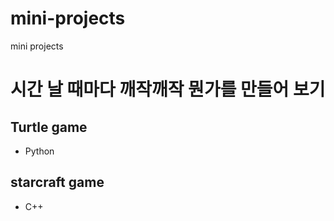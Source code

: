 # mini-projects
mini projects
# 시간 날 때마다 깨작깨작 뭔가를 만들어 보기
## Turtle game
+ Python
## starcraft game
+ C++
